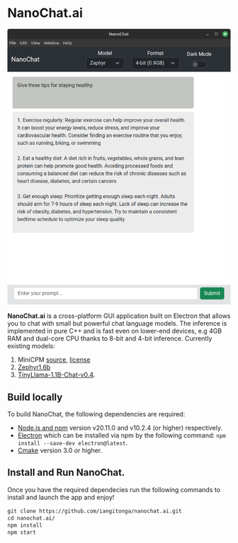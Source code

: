 # NanoChat.ai
![alt text](./nanochat.png)

**NanoChat.ai** is a cross-platform GUI application built on Electron that allows you to chat with
small but powerful chat language models. The inference is implemented in pure C++
and is fast even on lower-end devices, e.g 4GB RAM and dual-core CPU thanks to 8-bit and 4-bit inference.
Currently existing models:
   1. MiniCPM [source](https://huggingface.co/openbmp/MiniCPM-2B-dpo-fp16), [license](https://github.com/OpenBMB/General-Model-License/blob/main/%E9%80%9A%E7%94%A8%E6%A8%A1%E5%9E%8B%E8%AE%B8%E5%8F%AF%E5%8D%8F%E8%AE%AE-%E6%9D%A5%E6%BA%90%E8%AF%B4%E6%98%8E-%E5%AE%A3%E4%BC%A0%E9%99%90%E5%88%B6-%E5%95%86%E4%B8%9A%E6%8E%88%E6%9D%83.md)
   2. [Zephyr1.6b](https://huggingface.co/stabilityai/stablelm-2-zephyr-1_6b)
   3. [TinyLlama-1.1B-Chat-v0.4](https://github.com/jzhang38/TinyLlama).

## Build locally
To build NanoChat, the following dependencies are required:
- [Node.js and npm](https://docs.npmjs.com/downloading-and-installing-node-js-and-npm) version v20.11.0 and v10.2.4 (or higher) respectively.
- [Electron](https://www.electronjs.org/) which can be installed via npm by the following command:
   `npm install --save-dev electron@latest`.
- [Cmake](https://cmake.org/download/#latest) version 3.0 or higher.

## Install and Run NanoChat.
Once you have the required dependecies run the following commands to install and launch the app and enjoy!

```
git clone https://github.com/iangitonga/nanochat.ai.git
cd nanochat.ai/
npm install
npm start
```
